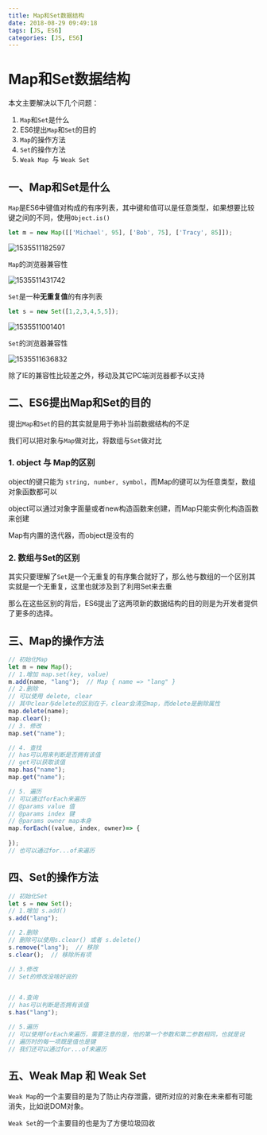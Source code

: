 ```yaml
---
title: Map和Set数据结构
date: 2018-08-29 09:49:18
tags: [JS, ES6]
categories: [JS, ES6]
---
```


# Map和Set数据结构

本文主要解决以下几个问题：

1. `Map`和`Set`是什么
2. ES6提出`Map`和`Set`的目的
3. `Map`的操作方法
4. `Set`的操作方法
5. `Weak Map `与  `Weak Set`

## 一、Map和Set是什么

`Map`是ES6中键值对构成的有序列表，其中键和值可以是任意类型，如果想要比较键之间的不同，使用`Object.is()`

``` javascript
let m = new Map([['Michael', 95], ['Bob', 75], ['Tracy', 85]]);
```

![1535511182597](D:\MyRepository\personal-notebook\WebFE\ES6新特性\Map和Set.assets\1535511182597.png)

`Map`的浏览器兼容性

![1535511431742](D:\MyRepository\personal-notebook\WebFE\ES6新特性\Map和Set.assets\1535511431742.png)

`Set`是一种**无重复值**的有序列表

``` javascript
let s = new Set([1,2,3,4,5,5]);
```

![1535511001401](D:\MyRepository\personal-notebook\WebFE\ES6新特性\Map和Set.assets\1535511001401.png)

`Set`的浏览器兼容性

![1535511636832](D:\MyRepository\personal-notebook\WebFE\ES6新特性\Map和Set.assets\1535511636832.png)

除了IE的兼容性比较差之外，移动及其它PC端浏览器都予以支持

## 二、ES6提出Map和Set的目的

提出`Map`和`Set`的目的其实就是用于弥补当前数据结构的不足

我们可以把对象与`Map`做对比，将数组与`Set`做对比

### 1. object 与 Map的区别

object的键只能为 `string, number, symbol`，而Map的键可以为任意类型，数组对象函数都可以

object可以通过对象字面量或者new构造函数来创建，而Map只能实例化构造函数来创建

Map有内置的迭代器，而object是没有的

### 2. 数组与Set的区别

其实只要理解了`Set`是一个无重复的有序集合就好了，那么他与数组的一个区别其实就是一个无重复，这里也就涉及到了利用Set来去重



那么在这些区别的背后，ES6提出了这两项新的数据结构的目的则是为开发者提供了更多的选择。

## 三、Map的操作方法

``` javascript
// 初始化Map
let m = new Map();
// 1.增加 map.set(key, value)
m.add(name, "lang");  // Map { name => "lang" }
// 2.删除 
// 可以使用 delete, clear
// 其中clear与delete的区别在于，clear会清空map，而delete是删除属性
map.delete(name);
map.clear();
// 3. 修改
map.set("name");

// 4. 查找
// has可以用来判断是否拥有该值
// get可以获取该值
map.has("name");
map.get("name");

// 5. 遍历
// 可以通过forEach来遍历
// @params value 值
// @params index 键
// @params owner map本身
map.forEach((value, index, owner)=> {
    
});
// 也可以通过for...of来遍历
```



## 四、Set的操作方法

``` javascript
// 初始化Set
let s = new Set();
// 1.增加 s.add()
s.add("lang");

// 2.删除
// 删除可以使用s.clear() 或者 s.delete()
s.remove("lang");  // 移除
s.clear();  // 移除所有项

// 3.修改
// Set的修改没啥好说的


// 4.查询
// has可以判断是否拥有该值
s.has("lang");

// 5.遍历
// 可以使用forEach来遍历，需要注意的是，他的第一个参数和第二参数相同，也就是说
// 遍历时的每一项既是值也是键
// 我们还可以通过for...of来遍历
```



## 五、Weak Map 和 Weak Set

`Weak Map`的一个主要目的是为了防止内存泄露，键所对应的对象在未来都有可能消失，比如说DOM对象。

`Weak Set`的一个主要目的也是为了方便垃圾回收